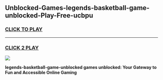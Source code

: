 
## Unblocked-Games-legends-basketball-game-unblocked-Play-Free-ucbpu
<h3>
<a href="https://premium76.site?title=legends-basketball-game-unblocked&ref=23A">CLICK TO PLAY</a></h3>
<hr>

<h3>
<a href="https://premium76.site?title=legends-basketball-game-unblocked&ref=23A">CLICK 2 PLAY</a>
  
</h3>

<a href="https://premium76.site?title=legends-basketball-game-unblocked&ref=23A"><img src="https://clearcache.store/games.png"></a>


**legends-basketball-game-unblocked games unblocked: Your Gateway to Fun and Accessible Online Gaming**
